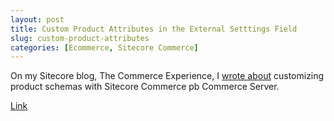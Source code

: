 ```yaml
---
layout: post
title: Custom Product Attributes in the External Setttings Field
slug: custom-product-attributes
categories: [Ecommerce, Sitecore Commerce]
---
```


On my Sitecore blog, The Commerce Experience, I [wrote about](http://www.sitecore.net/learn/blogs/technical-blogs/kelly-heard/posts/2015/02/custom-product-attributes-and-the-externalsettings-field.aspx) customizing product schemas with Sitecore Commerce pb Commerce Server.

[Link](http://www.sitecore.net/learn/blogs/technical-blogs/kelly-heard/posts/2015/02/custom-product-attributes-and-the-externalsettings-field.aspx)